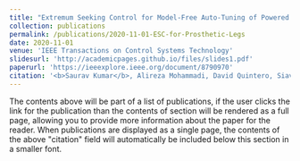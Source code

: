 ```yaml
---
title: "Extremum Seeking Control for Model-Free Auto-Tuning of Powered Prosthetic Legs"
collection: publications
permalink: /publications/2020-11-01-ESC-for-Prosthetic-Legs
date: 2020-11-01
venue: 'IEEE Transactions on Control Systems Technology'
slidesurl: 'http://academicpages.github.io/files/slides1.pdf'
paperurl: 'https://ieeexplore.ieee.org/document/8790970'
citation: '<b>Saurav Kumar</b>, Alireza Mohammadi, David Quintero, Siavash Rezazadeh, Nicholas Gans, Robert D. Gregg. &quot;Extremum Seeking Control for Model-Free Auto-Tuning of Powered Prosthetic Legs.&quot; <i>IEEE Transactions on Control Systems Technology</i>. 1(1).'
---
```

The contents above will be part of a list of publications, if the user clicks the link for the publication than the contents of section will be rendered as a full page, allowing you to provide more information about the paper for the reader. When publications are displayed as a single page, the contents of the above "citation" field will automatically be included below this section in a smaller font.
